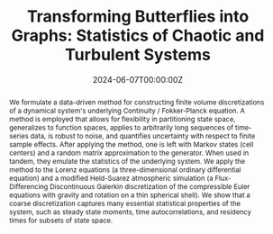 ---
title: "Transforming Butterflies into Graphs: Statistics of Chaotic and Turbulent Systems"
authors:
- Andre N. Souza
date: "2024-06-07T00:00:00Z"
doi: 'https://doi.org/10.48550/arXiv.2304.03362'

# Schedule page publish date (NOT publication's date).
publishDate: "2023-04-01T00:00:00Z"

# Publication type.
# Accepts a single type but formatted as a YAML list (for Hugo requirements).
# Enter a publication type from the CSL standard.
publication_types: ["article"]

# Publication name and optional abbreviated publication name.
publication: ""
publication_short: ""

abstract: We formulate a data-driven method for constructing finite volume discretizations of a dynamical system's underlying Continuity / Fokker-Planck equation. A method is employed that allows for flexibility in partitioning state space, generalizes to function spaces, applies to arbitrarily long sequences of time-series data, is robust to noise, and quantifies uncertainty with respect to finite sample effects. After applying the method, one is left with Markov states (cell centers) and a random matrix approximation to the generator. When used in tandem, they emulate the statistics of the underlying system. We apply the method to the Lorenz equations (a three-dimensional ordinary differential equation) and a modified Held-Suarez atmospheric simulation (a Flux-Differencing Discontinuous Galerkin discretization of the compressible Euler equations with gravity and rotation on a thin spherical shell). We show that a coarse discretization captures many essential statistical properties of the system, such as steady state moments, time autocorrelations, and residency times for subsets of state space.
# Summary. An optional shortened abstract.
summary: 

tags:
- Source Themes
featured: false

links:
# - name: Custom Link
#   url: https://doi.org/10.48550/arXiv.2402.01029
url_pdf: /files/butterflies.pdf
url_code: ''
url_dataset: ''
url_DOI: 'https://doi.org/10.48550/arXiv.2304.03362'
url_poster: ''
url_project: ''
url_slides: ''
url_source: ''
url_video: ''

# Featured image
# To use, add an image named `featured.jpg/png` to your page's folder. 
image:
  caption: 'Image credit: [**Unsplash**](https://unsplash.com/photos/s9CC2SKySJM)'
  focal_point: ""
  preview_only: false

# Associated Projects (optional).
#   Associate this publication with one or more of your projects.
#   Simply enter your project's folder or file name without extension.
#   E.g. `internal-project` references `content/project/internal-project/index.md`.
#   Otherwise, set `projects: []`.
projects:
- internal-project

# Slides (optional).
#   Associate this publication with Markdown slides.
#   Simply enter your slide deck's filename without extension.
#   E.g. `slides: "example"` references `content/slides/example/index.md`.
#   Otherwise, set `slides: ""`.
slides: ""
---